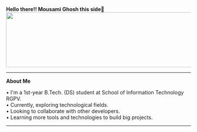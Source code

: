 <html>
  <head>
  </head>
  <body>
    <div>
      <strong >Hello there!! Mousami Ghosh this side🌻</strong><br/> 
      <img src="https://i.pinimg.com/564x/ec/b7/71/ecb7717b8b61b205d162da2697c574f9.jpg" style="width:1500px;height:150px;">
  <hr/>
    </div>
    <div>
      <b>About Me</b>
      <p>
        &#x2022; I'm a 1st-year B.Tech. (DS) student at School of Information Technology RGPV. <br/>
        &#x2022; Currently, exploring technological fields. <br/>
        &#x2022; Looking to collaborate with other developers. <br/>
        &#x2022; Learning more tools and technologies to build big projects.
      </p>
      <hr/>
    </div>
    <div>
    </div>
  </body> 
</html>
<!---
mousamighosh216/mousamighosh216 is a ✨ special ✨ repository because its `README.md` (this file) appears on your GitHub profile.
You can click the Preview link to take a look at your changes.
--->
